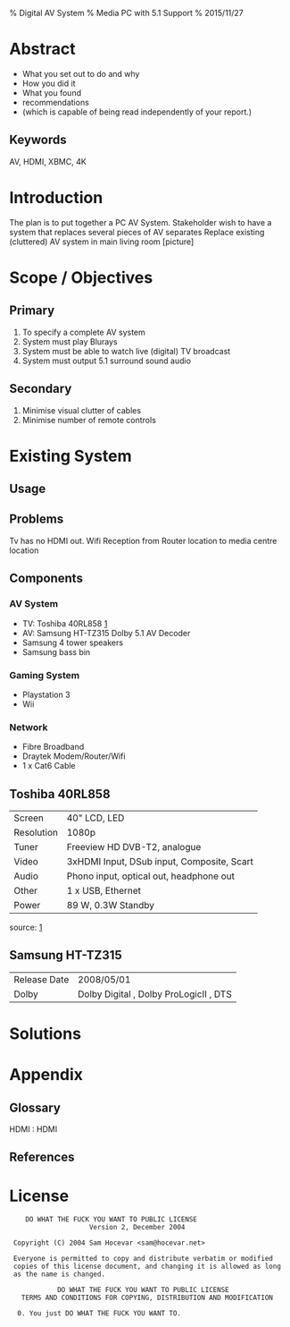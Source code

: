 % Digital AV System
% Media PC with 5.1 Support
% 2015/11/27

Abstract
===============

- What you set out to do and why
- How you did it
- What you found
- recommendations
- (which is capable of being read independently of your report.)

Keywords
---------------
AV, HDMI, XBMC, 4K

Introduction
===============

The plan is to put together a PC AV System.
Stakeholder wish to have a system that replaces several pieces of AV separates
Replace existing (cluttered) AV system in main living room
[picture]


Scope / Objectives
===============

Primary
---------------

1. To specify a complete AV system
2. System must play Blurays
3. System must be able to watch live (digital) TV broadcast
4. System must output 5.1 surround sound audio

Secondary
---------------

1. Minimise visual clutter of cables
2. Minimise number of remote controls


Existing System
===============

Usage
----------------

Problems
----------------

Tv has no HDMI out.
Wifi Reception from Router location to media centre location

Components
----------------

### AV System

- TV: Toshiba 40RL858 [1]
- AV: Samsung HT-TZ315 Dolby 5.1 AV Decoder
- Samsung 4 tower speakers
- Samsung bass bin

### Gaming System

- Playstation 3
- Wii

### Network

- Fibre Broadband
- Draytek Modem/Router/Wifi
- 1 x Cat6 Cable


Toshiba 40RL858 
----------------

| | |
|-|-|
| Screen | 40" LCD, LED |
| Resolution | 1080p |
| Tuner | Freeview HD DVB-T2, analogue |
| Video | 3xHDMI Input, DSub input, Composite, Scart |
| Audio | Phono input, optical out, headphone out |
| Other | 1 x USB, Ethernet |
| Power | 89 W, 0.3W Standby |

source: [1]


Samsung HT-TZ315
----------------

| | |
|-|-|
| Release Date | 2008/05/01 |
| Dolby | Dolby Digital , Dolby ProLogicII , DTS |



Solutions
===============


Appendix
===============

Glossary
---------------

HDMI
: HDMI

References
---------------

[1]: http://www.theregister.co.uk/2012/02/03/review_toshiba_regza_40rl858_led_smart_tv/ "The Register - Toshiba 40RL858 Review"
[2]: http://www.theatresystem-manual.com/manuals/samsung/Samsung_HT-TZ315.pdf "Samsung HT-TZ315 Manual"

License
==============

```
    DO WHAT THE FUCK YOU WANT TO PUBLIC LICENSE 
                    Version 2, December 2004 

 Copyright (C) 2004 Sam Hocevar <sam@hocevar.net> 

 Everyone is permitted to copy and distribute verbatim or modified 
 copies of this license document, and changing it is allowed as long 
 as the name is changed. 

            DO WHAT THE FUCK YOU WANT TO PUBLIC LICENSE 
   TERMS AND CONDITIONS FOR COPYING, DISTRIBUTION AND MODIFICATION 

  0. You just DO WHAT THE FUCK YOU WANT TO.
```
